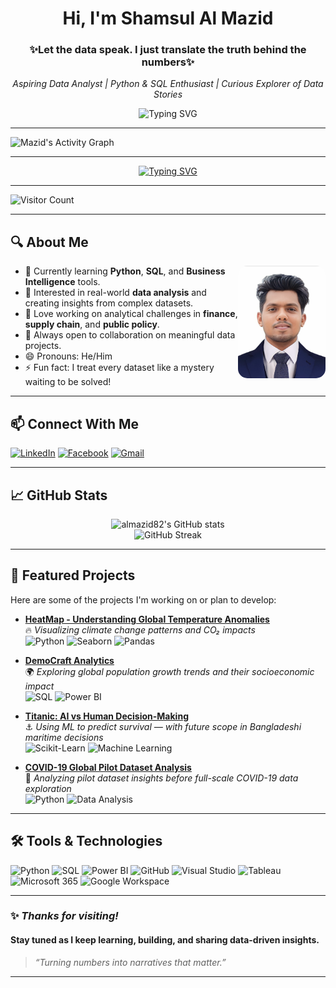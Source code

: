 <h1 align="center">Hi, I'm Shamsul Al Mazid</h1>
<h3 align="center"> ✨Let the data speak. I just translate the truth behind the numbers✨</span></i></h3>



<p align="center">
  <em>Aspiring Data Analyst | Python & SQL Enthusiast | Curious Explorer of Data Stories</em>
</p>
 
<p align="center">
  <img src="https://readme-typing-svg.demolab.com?font=Fira+Code&size=24&duration=3000&pause=1000&center=true&vCenter=true&width=440&lines=Aspiring+Data+Analyst;Driven+by+Insights+%26+Impact;SQL+%7C+Python+%7C+Power+BI+%7C+tableu+SQL" alt="Typing SVG" />
</p>


---
![Mazid's Activity Graph](https://github-readme-activity-graph.vercel.app/graph?username=almazid82&theme=tokyo-night)
___
<p align="center">
  <a href="https://git.io/typing-svg">
    <img src="https://readme-typing-svg.demolab.com?font=Fira+Code&pause=1000&width=435&lines=make+your+dreams+real;Mission+100+data+analysis+%26+I'll+do;Every+Dataset+hides+a+story" alt="Typing SVG" />
  </a>
</p>

___

![Visitor Count](https://komarev.com/ghpvc/?username=almazid82&color=blue)

___


## 🔍 About Me

<p>
  <img align="right" src="https://github.com/almazid82/almazid82/blob/main/Screenshot_20250424-211354~2.png?raw=true" width="140" style="border-radius: 15px;" />
</p>


- 🎯 Currently learning **Python**, **SQL**, and **Business Intelligence** tools.
- 🧠 Interested in real-world **data analysis** and creating insights from complex datasets.
- 💬 Love working on analytical challenges in **finance**, **supply chain**, and **public policy**.
- 🤝 Always open to collaboration on meaningful data projects.
- 😄 Pronouns: He/Him
- ⚡ Fun fact: I treat every dataset like a mystery waiting to be solved!

---


## 📫 Connect With Me

[![LinkedIn](https://img.shields.io/badge/LinkedIn-blue?style=for-the-badge&logo=linkedin)](https://www.linkedin.com/in/shamsul-al-mazid-073a87286?utm_source=share&utm_campaign=share_via&utm_content=profile&utm_medium=android_app)
[![Facebook](https://img.shields.io/badge/Facebook-1877F2?style=for-the-badge&logo=facebook&logoColor=white)](https://www.facebook.com/sondartara.tara.777)
[![Gmail](https://img.shields.io/badge/Gmail-D14836?style=for-the-badge&logo=gmail&logoColor=white)](mailto:shamsulalmazid@gmail.com)


___


## 📈 GitHub Stats

<p align="center">
  <img src="https://github-readme-stats.vercel.app/api?username=almazid82&show_icons=true&theme=tokyonight" alt="almazid82's GitHub stats" />
  <br/>
  <img src="https://github-readme-streak-stats.herokuapp.com?user=almazid82&theme=tokyonight" alt="GitHub Streak" />
</p>

---

## 🚀 Featured Projects

Here are some of the projects I'm working on or plan to develop:

- **[HeatMap - Understanding Global Temperature Anomalies](https://github.com/almazid82/HeatMap-Understanding-Global-Temperature-Anomalies)**  
  🔥 *Visualizing climate change patterns and CO₂ impacts*  
  ![Python](https://img.shields.io/badge/-Python-3670A0?style=flat-square&logo=python&logoColor=white)
  ![Seaborn](https://img.shields.io/badge/-Seaborn-9E6A9D?style=flat-square)
  ![Pandas](https://img.shields.io/badge/-Pandas-150458?style=flat-square&logo=pandas&logoColor=white)

- **[DemoCraft Analytics](https://github.com/almazid82/DemoCraft-Analytics-Crafting-Deep-Insights-from-Global-Demographic-Trends-)**  
  🌍 *Exploring global population growth trends and their socioeconomic impact*  
  ![SQL](https://img.shields.io/badge/-SQL-005C84?style=flat-square&logo=sqlite&logoColor=white)
  ![Power BI](https://img.shields.io/badge/-PowerBI-F2C811?style=flat-square&logo=powerbi&logoColor=black)

- **[Titanic: AI vs Human Decision-Making](https://github.com/almazid82/Titanic_AI_vs_Human_Decision)**  
  ⚓ *Using ML to predict survival — with future scope in Bangladeshi maritime decisions*  
  ![Scikit-Learn](https://img.shields.io/badge/-scikit_learn-F7931E?style=flat-square&logo=scikit-learn&logoColor=white)
  ![Machine Learning](https://img.shields.io/badge/-Machine_Learning-yellow?style=flat-square)

- **[COVID-19 Global Pilot Dataset Analysis](https://github.com/almazid82/COVID19-Pilot-Analysis-Ban-vs-Ind-)**  
  🧪 *Analyzing pilot dataset insights before full-scale COVID-19 data exploration*  
  ![Python](https://img.shields.io/badge/-Python-3670A0?style=flat-square&logo=python&logoColor=white)
  ![Data Analysis](https://img.shields.io/badge/-Data_Analysis-teal?style=flat-square)




---

## 🛠️ Tools & Technologies

![Python](https://img.shields.io/badge/Python-3670A0?style=for-the-badge&logo=python&logoColor=ffdd54)
![SQL](https://img.shields.io/badge/SQL-005C84?style=for-the-badge&logo=sqlite&logoColor=white)
![Power BI](https://img.shields.io/badge/PowerBI-F2C811?style=for-the-badge&logo=powerbi&logoColor=black)
![GitHub](https://img.shields.io/badge/GitHub-181717?style=for-the-badge&logo=github&logoColor=white)
![Visual Studio](https://img.shields.io/badge/Visual%20Studio-5C2D91?style=for-the-badge&logo=visual%20studio&logoColor=white)
![Tableau](https://img.shields.io/badge/Tableau-E97627?style=for-the-badge&logo=tableau&logoColor=white)
![Microsoft 365](https://img.shields.io/badge/Microsoft_365-D83B01?style=for-the-badge&logo=microsoft&logoColor=white)
![Google Workspace](https://img.shields.io/badge/Google_Workspace-4285F4?style=for-the-badge&logo=google&logoColor=white)


---


### ✨ *Thanks for visiting!*  
#### Stay tuned as I keep learning, building, and sharing **data-driven insights**.

> _“Turning numbers into narratives that matter.”_

---